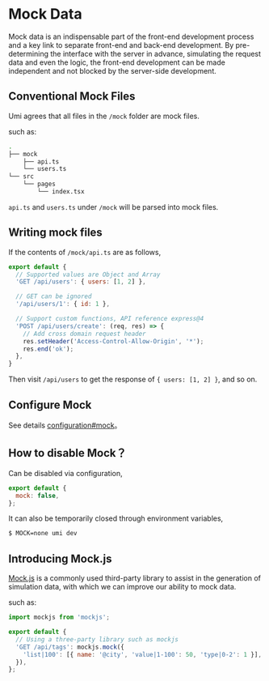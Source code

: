 # Mock Data


Mock data is an indispensable part of the front-end development process and a key link to separate front-end and back-end development. By pre-determining the interface with the server in advance, simulating the request data and even the logic, the front-end development can be made independent and not blocked by the server-side development.

## Conventional Mock Files

Umi agrees that all files in the `/mock` folder are mock files.

such as:

```bash
.
├── mock
    ├── api.ts
    └── users.ts
└── src
    └── pages
        └── index.tsx
```

`api.ts` and `users.ts` under `/mock` will be parsed into mock files.

## Writing mock files

If the contents of `/mock/api.ts` are as follows,

```js
export default {
  // Supported values ​​are Object and Array
  'GET /api/users': { users: [1, 2] },

  // GET can be ignored
  '/api/users/1': { id: 1 },

  // Support custom functions, API reference express@4
  'POST /api/users/create': (req, res) => {
    // Add cross domain request header
    res.setHeader('Access-Control-Allow-Origin', '*');
    res.end('ok');
  },
}
```

Then visit `/api/users` to get the response of `{ users: [1, 2] }`, and so on.

## Configure Mock

See details [configuration#mock](TODO)。

## How to disable Mock？

Can be disabled via configuration,

```js
export default {
  mock: false,
};
```

It can also be temporarily closed through environment variables,

```bash
$ MOCK=none umi dev
```

## Introducing Mock.js

[Mock.js](https://mockjs.com/) is a commonly used third-party library to assist in the generation of simulation data, with which we can improve our ability to mock data.

such as:

```js
import mockjs from 'mockjs';

export default {
  // Using a three-party library such as mockjs
  'GET /api/tags': mockjs.mock({
    'list|100': [{ name: '@city', 'value|1-100': 50, 'type|0-2': 1 }],
  }),
};
```
